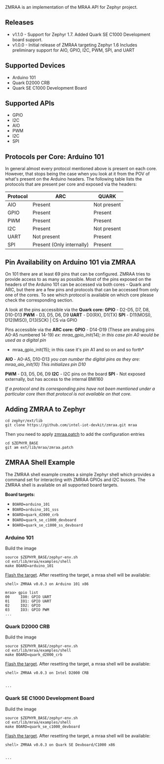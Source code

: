 ZMRAA is an implementation of the MRAA API for Zephyr project.

Releases
-----------------
* v1.1.0 - Support for Zephyr 1.7.  Added Quark SE C1000 Development board
  support.
* v1.0.0 - Initial release of ZMRAA targeting Zephyr 1.6
  Includes preliminary support for AIO, GPIO, I2C, PWM, SPI, and UART

Supported Devices
-----------------
* Arduino 101
* Quark D2000 CRB
* Quark SE C1000 Development Board

Supported APIs
-----------------
* GPIO
* I2C
* AIO
* PWM
* I2C
* SPI

Protocols per Core: Arduino 101
-------------------------------
In general almost every protocol mentioned above is present on each core.
However, that stops being the case when you look at it from the POV of what's
present on the Arduino headers. The following table lists the protocols that
are present per core and exposed via the headers:

| Protocol |           ARC                  |           QUARK                |
|----------|--------------------------------|--------------------------------|
|   AIO    | Present                        | Not present                    |
|   GPIO   | Present                        | Present                        |
|   PWM    | Present                        | Present                        |
|   I2C    | Present                        | Not present                    |
|   UART   | Not present                    | Present                        |
|   SPI    | Present (Only internally)      | Present                        |

Pin Availability on Arduino 101 via ZMRAA
-----------------------------------------
On 101 there are at least 69 pins that can be configured. ZMRAA tries to provide
access to as many as possible. Most of the pins exposed on the headers of the
Arduino 101 can be accessed via both cores - Quark and ARC, but there are a
few pins and protocols that can be accessed from only one of the cores. To see
which protocol is available on which core please check the corresponding section.

A look at the pins accessible via the **Quark core:**
**GPIO** - D2-D5, D7, D8, D10-D13
**PWM** - D3, D5, D6, D9
**UART** - D0(RX), D1(TX)
**SPI** - D11(MOSI), D12(MISO), D13(SCK) | CS via GPIO

Pins accessible via the **ARC core:**
**GPIO** - D14-D19 (These are analog pins A0-A5 numbered 14-19)
*ex: mraa_gpio_init(14); in this case pin A0 would be used as a digital pin*
*    mraa_gpio_init(15); in this case it's pin A1 and so on and so forth*

**AIO** - A0-A5, D10-D13
*you can number the digital pins as they are: mraa_aio_init(10)*
*This initializes pin D10*

**PWM** - D3, D5, D6, D9
**I2C** - I2C pins on the board
**SPI** - Not exposed externally, but has access to the internal BMI160

*If a protocol and its corresponding pins have not been mentioned under a*
*particular core then that protocol is not available on that core.*

Adding ZMRAA to Zephyr
----------------------

```
cd zephyr/ext/lib
git clone https://github.com/intel-iot-devkit/zmraa.git mraa
```

Then you need to apply [zmraa.patch](zmraa.patch) to add the configuration entries
```
cd $ZEPHYR_BASE
git am ext/lib/mraa/zmraa.patch
```

ZMRAA Shell Example
------------------
The ZMRAA shell example creates a simple Zephyr shell which provides a command set for interacting with ZMRAA GPIOs and I2C busses.  The ZMRAA shell is available on all supported board targets.

**Board targets:**
* `BOARD=arduino_101`
* `BOARD=arduino_101_sss`
* `BOARD=quark_d2000_crb`
* `BOARD=quark_se_c1000_devboard`
* `BOARD=quark_se_c1000_ss_devboard`

### Arduino 101
Build the image
```
source $ZEPHYR_BASE/zephyr-env.sh
cd ext/lib/mraa/examples/shell
make BOARD=arduino_101
```

[Flash the target](https://www.zephyrproject.org/doc/boards/x86/arduino_101/doc/board.html#flashing).  After resetting the target, a mraa shell will be available:
```
shell> ZMRAA v0.0.3 on Arduino 101 x86

mraa> gpio list
00     IO0: GPIO UART
01     IO1: GPIO UART
02     IO2: GPIO
03     IO3: GPIO PWM
...
```

### Quark D2000 CRB
Build the image
```
source $ZEPHYR_BASE/zephyr-env.sh
cd ext/lib/mraa/examples/shell
make BOARD=quark_d2000_crb
```

[Flash the target](https://www.zephyrproject.org/doc/boards/x86/arduino_101/doc/board.html#flashing).  After resetting the target, a mraa shell will be available:
```
shell> ZMRAA v0.0.3 on Intel D2000 CRB


...
```

### Quark SE C1000 Development Board
Build the image
```
source $ZEPHYR_BASE/zephyr-env.sh
cd ext/lib/mraa/examples/shell
make BOARD=quark_se_c1000_devboard
```

[Flash the target](https://www.zephyrproject.org/doc/boards/x86/arduino_101/doc/board.html#flashing).  After resetting the target, a mraa shell will be available:
```
shell> ZMRAA v0.0.3 on Quark SE Devboard/C1000 x86


...
```
